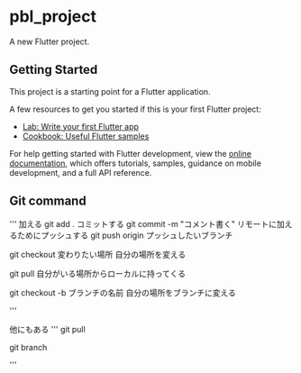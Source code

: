 # pbl_project

A new Flutter project.

## Getting Started

This project is a starting point for a Flutter application.

A few resources to get you started if this is your first Flutter project:

- [Lab: Write your first Flutter app](https://docs.flutter.dev/get-started/codelab)
- [Cookbook: Useful Flutter samples](https://docs.flutter.dev/cookbook)

For help getting started with Flutter development, view the
[online documentation](https://docs.flutter.dev/), which offers tutorials,
samples, guidance on mobile development, and a full API reference.

## Git command

'''
加える
git add .
コミットする
git commit -m "コメント書く"
リモートに加えるためにプッシュする
git push origin プッシュしたいブランチ

git checkout 変わりたい場所
自分の場所を変える

git pull
自分がいる場所からローカルに持ってくる

git checkout -b ブランチの名前
自分の場所をブランチに変える

'''

他にもある
'''
git pull

git branch

'''
